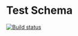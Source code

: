# Test Schema
[![Build status](https://ci.appveyor.com/api/projects/status/0o45plydgkwo7a22?svg=true)](https://ci.appveyor.com/project/nancygespens/task-2-1-rest)
